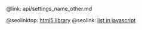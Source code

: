 @link: api/settings_name_other.md

@seolinktop: [html5 library](https://webix.com)
@seolink: [list in javascript](https://webix.com/widget/list/)
